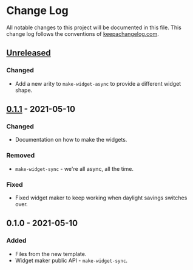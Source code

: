 # Change Log
All notable changes to this project will be documented in this file. This change log follows the conventions of [keepachangelog.com](http://keepachangelog.com/).

## [Unreleased]
### Changed
- Add a new arity to `make-widget-async` to provide a different widget shape.

## [0.1.1] - 2021-05-10
### Changed
- Documentation on how to make the widgets.

### Removed
- `make-widget-sync` - we're all async, all the time.

### Fixed
- Fixed widget maker to keep working when daylight savings switches over.

## 0.1.0 - 2021-05-10
### Added
- Files from the new template.
- Widget maker public API - `make-widget-sync`.

[Unreleased]: https://github.com/your-name/first-week/compare/0.1.1...HEAD
[0.1.1]: https://github.com/your-name/first-week/compare/0.1.0...0.1.1
